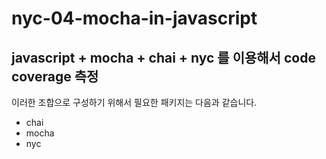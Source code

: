 # nyc-04-mocha-in-javascript

## javascript + mocha + chai + nyc 를 이용해서 code coverage 측정

이러한 조합으로 구성하기 위해서 필요한 패키지는 다음과 같습니다.

- chai
- mocha
- nyc

